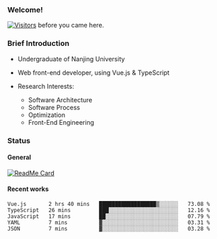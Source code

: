 ### Welcome!

[![Visitors](https://visitor-badge.laobi.icu/badge?page_id=HermitSun.HermitSun)]() before you came here.

### Brief Introduction

- Undergraduate of Nanjing University

- Web front-end developer, using Vue.js & TypeScript

- Research Interests: 
  - Software Architecture
  - Software Process
  - Optimization
  - Front-End Engineering

### Status

#### General

[![ReadMe Card](https://github-readme-stats.hermitsun.vercel.app/api?username=HermitSun&count_private=true&show_icons=true)]()

#### Recent works

<!--START_SECTION:waka-->
```text
Vue.js       2 hrs 40 mins   ██████████████████▒░░░░░░   73.08 % 
TypeScript   26 mins         ███░░░░░░░░░░░░░░░░░░░░░░   12.16 % 
JavaScript   17 mins         ██░░░░░░░░░░░░░░░░░░░░░░░   07.79 % 
YAML         7 mins          ▓░░░░░░░░░░░░░░░░░░░░░░░░   03.31 % 
JSON         7 mins          ▓░░░░░░░░░░░░░░░░░░░░░░░░   03.28 % 
```
<!--END_SECTION:waka-->

